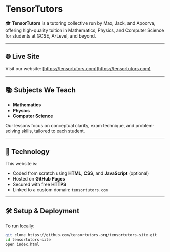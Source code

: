 # TensorTutors

🎓 **TensorTutors** is a tutoring collective run by Max, Jack, and Apoorva, offering high-quality tuition in Mathematics, Physics, and Computer Science for students at GCSE, A-Level, and beyond.

---

## 🌐 Live Site

Visit our website: [https://tensortutors.com](https://tensortutors.com)

---

## 📚 Subjects We Teach

- **Mathematics**
- **Physics**
- **Computer Science**

Our lessons focus on conceptual clarity, exam technique, and problem-solving skills, tailored to each student.

---

## 🔧 Technology

This website is:

- Coded from scratch using **HTML**, **CSS**, and **JavaScript** (optional)
- Hosted on **GitHub Pages**
- Secured with free **HTTPS**
- Linked to a custom domain: `tensortutors.com`

---

## 🛠️ Setup & Deployment

To run locally:

```bash
git clone https://github.com/tensortutors-org/tensortutors-site.git
cd tensortutors-site
open index.html
